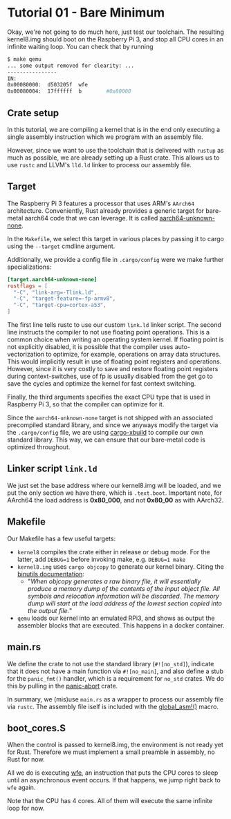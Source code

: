 # Tutorial 01 - Bare Minimum

Okay, we're not going to do much here, just test our toolchain. The resulting
kernel8.img should boot on the Raspberry Pi 3, and stop all CPU cores in an
infinite waiting loop. You can check that by running

```bash
$ make qemu
... some output removed for clearity: ...
----------------
IN:
0x00080000:  d503205f  wfe
0x00080004:  17ffffff  b        #0x80000
```

## Crate setup

In this tutorial, we are compiling a kernel that is in the end only executing a
single assembly instruction which we program with an assembly file.

However, since we want to use the toolchain that is delivered with `rustup` as
much as possible, we are already setting up a Rust crate. This allows us to use
`rustc` and LLVM's `lld.ld` linker to process our assembly file.

## Target

The Raspberry Pi 3 features a processor that uses ARM's `AArch64` architecture.
Conveniently, Rust already provides a generic target for bare-metal aarch64 code
that we can leverage. It is called [aarch64-unknown-none].

[aarch64-unknown-none]: https://github.com/andre-richter/rust/blob/master/src/librustc_target/spec/aarch64_unknown_none.rs

In the `Makefile`, we select this target in various places by passing it to
cargo using the `--target` cmdline argument.

Additionally, we provide a config file in `.cargo/config` were we make further
specializations:

```toml
[target.aarch64-unknown-none]
rustflags = [
  "-C", "link-arg=-Tlink.ld",
  "-C", "target-feature=-fp-armv8",
  "-C", "target-cpu=cortex-a53",
]
```

The first line tells rustc to use our custom `link.ld` linker script. The second
line instructs the compiler to not use floating point operations. This is a
common choice when writing an operating system kernel. If floating point is not
explicitly disabled, it is possible that the compiler uses auto-vectorization to
optimize, for example, operations on array data structures. This would
implicitly result in use of floating point registers and operations. However,
since it is very costly to save and restore floating point registers during
context-switches, use of fp is usually disabled from the get go to save the
cycles and optimize the kernel for fast context switching.

Finally, the third arguments specifies the exact CPU type that is used in
Raspberry Pi 3, so that the compiler can optimize for it.

Since the `aarch64-unknown-none` target is not shipped with an associated
precompiled standard library, and since we anyways modify the target via the
`.cargo/config` file, we are using [cargo-xbuild][xbuild] to compile our own
standard library. This way, we can ensure that our bare-metal code is optimized
throughout.

[xbuild]: https://github.com/rust-osdev/cargo-xbuild

## Linker script `link.ld`

We just set the base address where our kernel8.img will be loaded, and we put
the only section we have there, which is `.text.boot`. Important note, for
AArch64 the load address is **0x80_000**, and not **0x80_00** as with AArch32.

## Makefile

Our Makefile has a few useful targets:
- `kernel8` compiles the crate either in release or debug mode. For the latter,
  add `DEBUG=1` before invoking make, e.g. `DEBUG=1 make`
- `kernel8.img` uses `cargo objcopy` to generate our kernel binary. Citing the [binutils documentation][butils]:
    - "_When objcopy generates a raw binary file, it will essentially produce a
      memory dump of the contents of the input object file. All symbols and
      relocation information will be discarded. The memory dump will start at
      the load address of the lowest section copied into the output file._"
- `qemu` loads our kernel into an emulated RPi3, and shows as output the
  assembler blocks that are executed. This happens in a docker container.

[butils]: https://sourceware.org/binutils/docs/binutils/objcopy.html

## main.rs

We define the crate to not use the standard library (`#![no_std]`), indicate
that it does not have a main function via `#![no_main]`, and also define a stub
for the `panic_fmt()` handler, which is a requirement for `no_std` crates. We do
this by pulling in the [panic-abort][pa] crate.

[pa]: https://crates.io/crates/panic-abort

In summary, we (mis)use `main.rs` as a wrapper to process our assembly file via
`rustc`. The assembly file iself is included with the [global_asm!()][gasm]
macro.

[gasm]: https://doc.rust-lang.org/unstable-book/language-features/global-asm.html

## boot_cores.S

When the control is passed to kernel8.img, the environment is not ready yet for
Rust. Therefore we must implement a small preamble in assembly, no Rust for now.

All we do is executing [wfe][wfe], an instruction that puts the CPU cores to
sleep until an asynchronous event occurs. If that happens, we jump right back to
`wfe` again.

[wfe]: http://infocenter.arm.com/help/index.jsp?topic=/com.arm.doc.ddi0360e/CHDBGCFH.html

Note that the CPU has 4 cores. All of them will execute the same infinite loop
for now.
